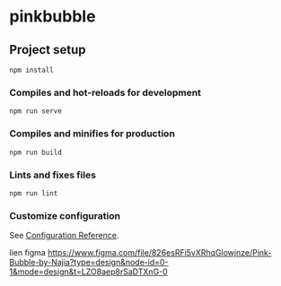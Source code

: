 # pinkbubble

## Project setup
```
npm install
```

### Compiles and hot-reloads for development
```
npm run serve
```

### Compiles and minifies for production
```
npm run build
```

### Lints and fixes files
```
npm run lint
```

### Customize configuration
See [Configuration Reference](https://cli.vuejs.org/config/).

lien figma
https://www.figma.com/file/826esRFi5vXRhqGlowjnze/Pink-Bubble-by-Najia?type=design&node-id=0-1&mode=design&t=LZO8aep8rSaDTXnG-0
